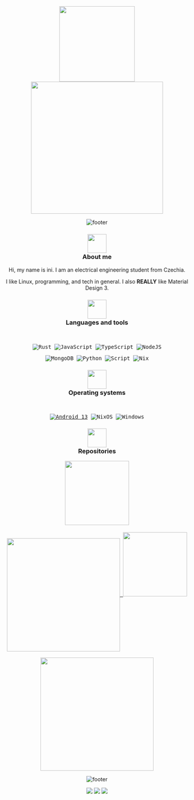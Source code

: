 <div align="center" text-align="center" style="inline-block">

<img src="https://images.weserv.nl/?url=https://avatars.githubusercontent.com/u/81521595&shape=circle" height=200>

<br>

<img src="https://github.com/InioX/InioX/assets/81521595/59d1f678-fdc0-427f-a2de-d6a1a90c670a" width=350>

![footer](https://github.com/InioX/InioX/assets/81521595/7bd4b198-6031-4425-98a1-d4666cbb512c)

<h3 class="about-me">
     <sub>
          <img  src="https://github.com/InioX/InioX/assets/81521595/f42d0cce-ba58-4ccf-b008-7dc0434d88e4"
           height="50"
           width="50"><br>
     </sub>
     About me
</h3>

Hi, my name is ini. I am an electrical engineering student from Czechia.

I like Linux, programming, and tech in general. I also **REALLY** like Material Design 3.

<h3 class="languages-and-tools">
     <sub>
          <img  src="https://github.com/InioX/InioX/assets/81521595/1fbe3355-94c6-4f86-a520-2dc06da9dddf"
          height="50"
          width="50"><br>
     </sub>
     Languages and tools
</h3>

<kbd>

<br>

![Rust](https://img.shields.io/badge/Rust-f6b6b9?style=for-the-badge&logo=rust&logoColor=4d2427)
![JavaScript](https://img.shields.io/badge/JavaScript-f6b6b9?style=for-the-badge&logo=javascript&logoColor=4d2427)
![TypeScript](https://img.shields.io/badge/TypeScript-f6b6b9?style=for-the-badge&logo=typescript&logoColor=4d2427)
![NodeJS](https://img.shields.io/badge/Node.js-f6b6b9?style=for-the-badge&logo=node.js&logoColor=4d2427)

![MongoDB](https://img.shields.io/badge/MongoDB-f6b6b9?style=for-the-badge&logo=mongodb&logoColor=4d2427)
![Python](https://img.shields.io/badge/Python-f6b6b9?style=for-the-badge&logo=python&logoColor=4d2427)
![Script](https://img.shields.io/badge/Shell_Script-f6b6b9?style=for-the-badge&logo=gnu-bash&logoColor=4d2427)
![Nix](https://img.shields.io/badge/Nix-f6b6b9?style=for-the-badge&logo=nixos&logoColor=4d2427)

</kbd>

<h3 class="operating-systems">
     <sub>
          <img  src="https://github.com/InioX/InioX/assets/81521595/f6012468-724d-4c11-b1ea-3084b53062b3"
           height="50"
           width="50"><br>
     </sub>
     Operating systems
</h3>

<kbd>

<br>

[![Android 13](https://img.shields.io/badge/Android%2013%20/%20RisingOS%201.4%20Elysium-f6b6b9?style=for-the-badge&logo=android&logoColor=4d2427)](https://www.android.com/android-13/)
![NixOS](https://img.shields.io/badge/NixOS-f6b6b9?style=for-the-badge&logo=nixos&logoColor=4d2427)
![Windows](https://img.shields.io/badge/AtlasOS%20/%20Windows%2011%2023H2-f6b6b9?style=for-the-badge&logo=windows&logoColor=4d2427)

</kbd>

<h3 class="repositories">
     <sub>
          <img  src="https://github.com/InioX/InioX/assets/81521595/c3a43ca1-6235-4137-9856-cdd41a63a9ad"
           height="50"
           width="50"><br>
     </sub>
     Repositories
</h3>

<td>
     <kbd>
     <img src="https://github.com/InioX/InioX/assets/81521595/161901c6-eeda-4159-b4ac-c72cb8e270e3" height=170>
     <a href="https://github.com/InioX/dotfiles">
     <br><br>
     <img align="center" src="https://github-readme-stats.vercel.app/api/pin?username=InioX&repo=dotfiles&title_color=e9e1e0&icon_color=f6b6b9&text_color=d0c4c3&bg_color=3c3838&show_owner=true&hide_border=true" width=300/>
     </a>
     </kbd>
</td>
<td>
     <kbd>
     <img src="https://user-images.githubusercontent.com/81521595/236634805-15e68f9b-44a5-4efc-b275-0eb1f6a28bd9.gif" height=170>
     <a href="https://github.com/InioX/matugen">
     <br><br>
     <img align="center" src="https://github-readme-stats.vercel.app/api/pin?username=InioX&repo=matugen&title_color=e9e1e0&icon_color=f6b6b9&text_color=d0c4c3&bg_color=3c3838&show_owner=true&hide_border=true" width=300/>
     </a>
     </kbd>
</td>

![footer](https://github.com/InioX/InioX/assets/81521595/7bd4b198-6031-4425-98a1-d4666cbb512c)

![](https://img.shields.io/badge/Discord-@i.am.ini-3c3838?style=for-the-badge&logo=discord&logoColor=4d2427&labelColor=f6b6b9)
![](https://img.shields.io/badge/Email-ini@cumallover.me-3c3838?style=for-the-badge&logo=gmail&logoColor=4d2427&labelColor=f6b6b9)
![](https://img.shields.io/badge/Youtube-@i__am__ini-3c3838?style=for-the-badge&logo=youtube&logoColor=4d2427&labelColor=f6b6b9)

<!--
**InioX/InioX** is a ✨ _special_ ✨ repository because its `README.md` (this file) appears on your GitHub profile.

Here are some ideas to get you started:

- 🔭 I’m currently working on ...
- 🌱 I’m currently learning ...
- 👯 I’m looking to collaborate on ...
- 🤔 I’m looking for help with ...
- 💬 Ask me about ...
- 📫 How to reach me: ...
- 😄 Pronouns: ...
- ⚡ Fun fact: ...
-->
